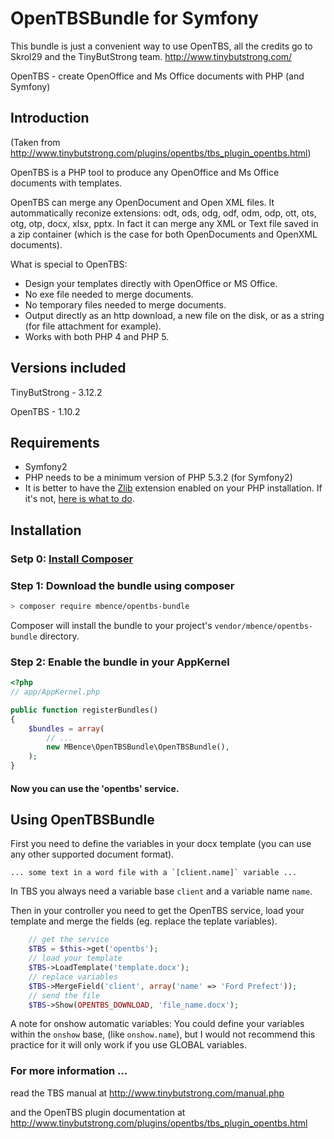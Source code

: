 OpenTBSBundle for Symfony
=========================

This bundle is just a convenient way to use OpenTBS, all the credits go to Skrol29 and the TinyButStrong team. http://www.tinybutstrong.com/

OpenTBS - create OpenOffice and Ms Office documents with PHP (and Symfony)


## Introduction

(Taken from http://www.tinybutstrong.com/plugins/opentbs/tbs_plugin_opentbs.html)

OpenTBS is a PHP tool to produce any OpenOffice and Ms Office documents with templates.

OpenTBS can merge any OpenDocument and Open XML files. It autommatically reconize extensions: odt, ods, odg, odf, odm, odp, ott, ots, otg, otp, docx, xlsx, pptx.
In fact it can merge any XML or Text file saved in a zip container (which is the case for both OpenDocuments and OpenXML documents).

What is special to OpenTBS:
* Design your templates directly with OpenOffice or MS Office.
* No exe file needed to merge documents.
* No temporary files needed to merge documents.
* Output directly as an http download, a new file on the disk, or as a string (for file attachment for example).
* Works with both PHP 4 and PHP 5.

## Versions included
TinyButStrong - 3.12.2

OpenTBS - 1.10.2

## Requirements

* Symfony2
* PHP needs to be a minimum version of PHP 5.3.2 (for Symfony2)
* It is better to have the [Zlib](http://www.php.net/manual/en/book.zlib.php) extension enabled on your PHP installation. If it's not, [here is what to do](http://www.tinybutstrong.com/plugins/opentbs/tbs_plugin_opentbs.html#zlib).

## Installation

### Setp 0: [Install Composer](https://getcomposer.org/doc/00-intro.md#installation-linux-unix-osx)

### Step 1: Download the bundle using composer

``` bash
> composer require mbence/opentbs-bundle
```

Composer will install the bundle to your project's `vendor/mbence/opentbs-bundle` directory.

### Step 2: Enable the bundle in your AppKernel

```php
<?php
// app/AppKernel.php

public function registerBundles()
{
    $bundles = array(
        // ...
        new MBence\OpenTBSBundle\OpenTBSBundle(),
    );
}
```

#### Now you can use the 'opentbs' service.


## Using OpenTBSBundle

First you need to define the variables in your docx template (you can use any other supported document format).
```
... some text in a word file with a `[client.name]` variable ...

```
In TBS you always need a variable base `client` and a variable name `name`.

Then in your controller you need to get the OpenTBS service, load your template and merge the fields (eg. replace the teplate variables).
```php
    // get the service
    $TBS = $this->get('opentbs');
    // load your template
    $TBS->LoadTemplate('template.docx');
    // replace variables
    $TBS->MergeField('client', array('name' => 'Ford Prefect'));
    // send the file
    $TBS->Show(OPENTBS_DOWNLOAD, 'file_name.docx');
```
A note for onshow automatic variables:
You could define your variables within the `onshow` base, (like `onshow.name`), but I would not recommend this practice for it will only work if you use GLOBAL variables.


### For more information ...
read the TBS manual at http://www.tinybutstrong.com/manual.php

and the OpenTBS plugin documentation at http://www.tinybutstrong.com/plugins/opentbs/tbs_plugin_opentbs.html
